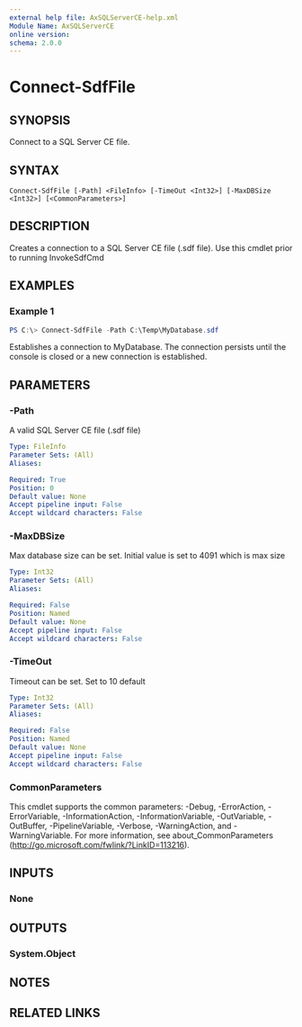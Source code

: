 ```yaml
---
external help file: AxSQLServerCE-help.xml
Module Name: AxSQLServerCE
online version:
schema: 2.0.0
---
```


# Connect-SdfFile

## SYNOPSIS

Connect to a SQL Server CE file.

## SYNTAX

```
Connect-SdfFile [-Path] <FileInfo> [-TimeOut <Int32>] [-MaxDBSize <Int32>] [<CommonParameters>]
```

## DESCRIPTION

Creates a connection to a SQL Server CE file (.sdf file). Use this cmdlet prior to running InvokeSdfCmd

## EXAMPLES

### Example 1

```powershell
PS C:\> Connect-SdfFile -Path C:\Temp\MyDatabase.sdf
```

Establishes a connection to MyDatabase. The connection persists until the console is closed or a new connection is established.

## PARAMETERS

### -Path

A valid SQL Server CE file (.sdf file)

```yaml
Type: FileInfo
Parameter Sets: (All)
Aliases:

Required: True
Position: 0
Default value: None
Accept pipeline input: False
Accept wildcard characters: False
```

### -MaxDBSize
Max database size can be set. Initial value is set to 4091 which is max size

```yaml
Type: Int32
Parameter Sets: (All)
Aliases:

Required: False
Position: Named
Default value: None
Accept pipeline input: False
Accept wildcard characters: False
```

### -TimeOut
Timeout can be set. Set to 10 default

```yaml
Type: Int32
Parameter Sets: (All)
Aliases:

Required: False
Position: Named
Default value: None
Accept pipeline input: False
Accept wildcard characters: False
```

### CommonParameters
This cmdlet supports the common parameters: -Debug, -ErrorAction, -ErrorVariable, -InformationAction, -InformationVariable, -OutVariable, -OutBuffer, -PipelineVariable, -Verbose, -WarningAction, and -WarningVariable. For more information, see about_CommonParameters (http://go.microsoft.com/fwlink/?LinkID=113216).

## INPUTS

### None

## OUTPUTS

### System.Object

## NOTES

## RELATED LINKS
